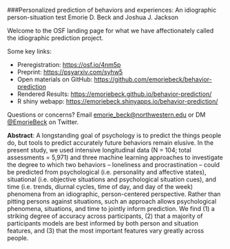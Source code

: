 ###Personalized prediction of behaviors and experiences: An idiographic person-situation test
Emorie D. Beck and Joshua J. Jackson

Welcome to the OSF landing page for what we have affectionately called the idiographic prediction project. 

Some key links: 
- Preregistration: https://osf.io/4nm5p
- Preprint: https://psyarxiv.com/syhw5
- Open materials on GitHub: https://github.com/emoriebeck/behavior-prediction
- Rendered Results: https://emoriebeck.github.io/behavior-prediction/
- R shiny webapp: https://emoriebeck.shinyapps.io/behavior-prediction/

Questions or concerns? Email emorie_beck@northwestern.edu or DM [@EmorieBeck][1] on Twitter.

**Abstract**: A longstanding goal of psychology is to predict the things people do, but tools to predict accurately future behaviors remain elusive. In the present study, we used intensive longitudinal data (N = 104; total assessments = 5,971) and three machine learning approaches to investigate the degree to which two behaviors – loneliness and procrastination – could be predicted from psychological (i.e. personality and affective states), situational (i.e. objective situations and psychological situation cues), and time (i.e. trends, diurnal cycles, time of day, and day of the week) phenomena from an idiographic, person-centered perspective. Rather than pitting persons against situations, such an approach allows psychological phenomena, situations, and time to jointly inform prediction. We find (1) a striking degree of accuracy across participants, (2) that a majority of participants models are best informed by both person and situation features, and (3) that the most important features vary greatly across people. 


  [1]: https://twitter.com/emoriebeck
